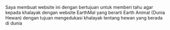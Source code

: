 Saya membuat website ini dengan bertujuan
untuk memberi tahu agar kepada khalayak dengan website EarthMal
yang berarti Earth Animal (Dunia Hewan)
dengan tujuan mengedukasi khalayak tentang hewan yang berada di dunia